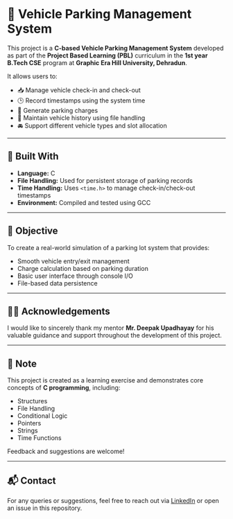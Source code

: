 # 🚗 Vehicle Parking Management System

This project is a **C-based Vehicle Parking Management System** developed as part of the **Project Based Learning (PBL)** curriculum in the **1st year B.Tech CSE** program at **Graphic Era Hill University, Dehradun**.

It allows users to:
- 📥 Manage vehicle check-in and check-out
- 🕒 Record timestamps using the system time
- 🧾 Generate parking charges
- 📄 Maintain vehicle history using file handling
- 🚘 Support different vehicle types and slot allocation

---

## 🔧 Built With

- **Language:** C
- **File Handling:** Used for persistent storage of parking records
- **Time Handling:** Uses `<time.h>` to manage check-in/check-out timestamps
- **Environment:** Compiled and tested using GCC


---

## 📌 Objective

To create a real-world simulation of a parking lot system that provides:
- Smooth vehicle entry/exit management
- Charge calculation based on parking duration
- Basic user interface through console I/O
- File-based data persistence

---

## 👨‍🏫 Acknowledgements

I would like to sincerely thank my mentor **Mr. Deepak Upadhayay** for his valuable guidance and support throughout the development of this project.

---

## 📣 Note

This project is created as a learning exercise and demonstrates core concepts of **C programming**, including:
- Structures
- File Handling
- Conditional Logic
- Pointers
- Strings
- Time Functions

Feedback and suggestions are welcome!

---

## 📬 Contact

For any queries or suggestions, feel free to reach out via [LinkedIn](https://www.linkedin.com/in/arin-ghanshala) or open an issue in this repository.
